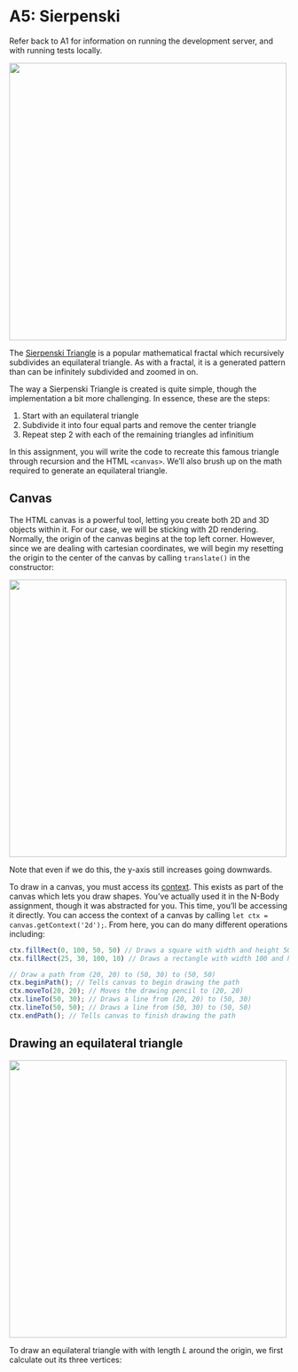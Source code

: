 # A5: Sierpenski

Refer back to A1 for information on running the development server, and with running tests locally.

<img src="https://user-images.githubusercontent.com/207651/187332099-b3f5116c-f45d-4d21-8b6d-e61dbc8f1f62.gif" width="500">

The [Sierpenski Triangle](https://en.wikipedia.org/wiki/Sierpi%C5%84ski_triangle) is a popular mathematical fractal which recursively subdivides an equilateral triangle. As with a fractal, it is a generated pattern than can be infinitely subdivided and zoomed in on.

The way a Sierpenski Triangle is created is quite simple, though the implementation a bit more challenging. In essence, these are the steps:

1. Start with an equilateral triangle
2. Subdivide it into four equal parts and remove the center triangle
3. Repeat step 2 with each of the remaining triangles ad infinitium

In this assignment, you will write the code to recreate this famous triangle through recursion and the HTML `<canvas>`. We’ll also brush up on the math required to generate an equilateral triangle. 

## Canvas
The HTML canvas is a powerful tool, letting you create both 2D and 3D objects within it. For our case, we will be sticking with 2D rendering. Normally, the origin of the canvas begins at the top left corner. However, since we are dealing with cartesian coordinates, we will begin my resetting the origin to the center of the canvas by calling `translate()` in the constructor:

<img src="https://user-images.githubusercontent.com/207651/187335011-9700c7d9-72c4-41be-b618-9f9aacd63d95.png" width="500">

Note that even if we do this, the y-axis still increases going downwards.

To draw in a canvas, you must access its [context](https://developer.mozilla.org/en-US/docs/Web/API/CanvasRenderingContext2D). This exists as part of the canvas which lets you draw shapes. You’ve actually used it in the N-Body assignment, though it was abstracted for you. This time, you’ll be accessing it directly. You can access the context of a canvas by calling `let ctx = canvas.getContext('2d');`. From here, you can do many different operations including:

```js
ctx.fillRect(0, 100, 50, 50) // Draws a square with width and height 50 where its top left corner is at (0, 100).
ctx.fillRect(25, 30, 100, 10) // Draws a rectangle with width 100 and height 10 where its top left corner is at (25, 30).

// Draw a path from (20, 20) to (50, 30) to (50, 50)
ctx.beginPath(); // Tells canvas to begin drawing the path
ctx.moveTo(20, 20); // Moves the drawing pencil to (20, 20)
ctx.lineTo(50, 30); // Draws a line from (20, 20) to (50, 30)
ctx.lineTo(50, 50); // Draws a line from (50, 30) to (50, 50)
ctx.endPath(); // Tells canvas to finish drawing the path
```

## Drawing an equilateral triangle

<img src="https://user-images.githubusercontent.com/207651/187336794-5967bae5-6c5d-4a51-93bc-a032070c4d22.png" width="500">

To draw an equilateral triangle with with length $L$ around the origin, we first calculate out its three vertices:

